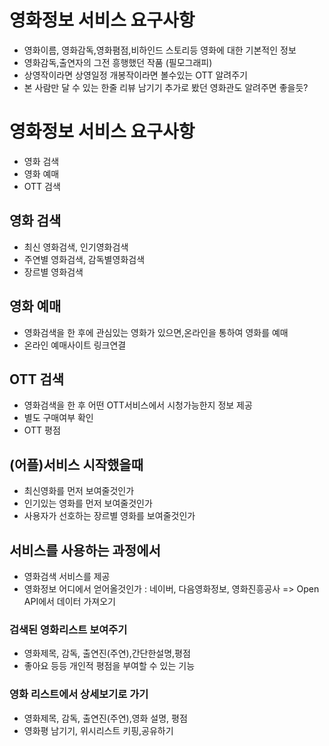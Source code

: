 # 영화정보 서비스 요구사항

- 영화이름, 영화감독,영화폄점,비하인드 스토리등 영화에 대한 기본적인 정보
- 영화감독,출연자의 그전 흥행했던 작품 (필모그래피)
- 상영작이라면 상영일정 개봉작이라면 볼수있는 OTT 알려주기
- 본 사람만 달 수 있는 한줄 리뷰 남기기 추가로 봤던 영화관도 알려주면 좋을듯?

# 영화정보 서비스 요구사항

- 영화 검색
- 영화 예매
- OTT 검색

## 영화 검색

- 최신 영화검색, 인기영화검색
- 주연별 영화검색, 감독별영화검색
- 장르별 영화검색

## 영화 예매

- 영화검색을 한 후에 관심있는 영화가 있으면,온라인을 통하여 영화를 예매
- 온라인 예매사이트 링크연결

## OTT 검색

- 영화검색을 한 후 어떤 OTT서비스에서 시청가능한지 정보 제공
- 별도 구매여부 확인
- OTT 평점

## (어플)서비스 시작했을때

- 최신영화를 먼저 보여줄것인가
- 인기있는 영화를 먼저 보여줄것인가
- 사용자가 선호하는 장르별 영화를 보여줄것인가

## 서비스를 사용하는 과정에서

- 영화검색 서비스를 제공
- 영화정보 어디에서 얻어올것인가 : 네이버, 다음영화정보, 영화진흥공사 => Open API에서 데이터 가져오기

### 검색된 영화리스트 보여주기

- 영화제목, 감독, 출연진(주연),간단한설명,평점
- 좋아요 등등 개인적 평점을 부여할 수 있는 기능

### 영화 리스트에서 상세보기로 가기

- 영화제목, 감독, 출연진(주연),영화 설명, 평점
- 영화평 남기기, 위시리스트 키핑,공유하기
